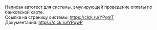 Написан автотест для системы, эмулирующей проведение оплаты по 
банковской карте.  
Ссылка на страницу системы: https://clck.ru/YPqmT  
Документация: https://clck.ru/YPqwP
